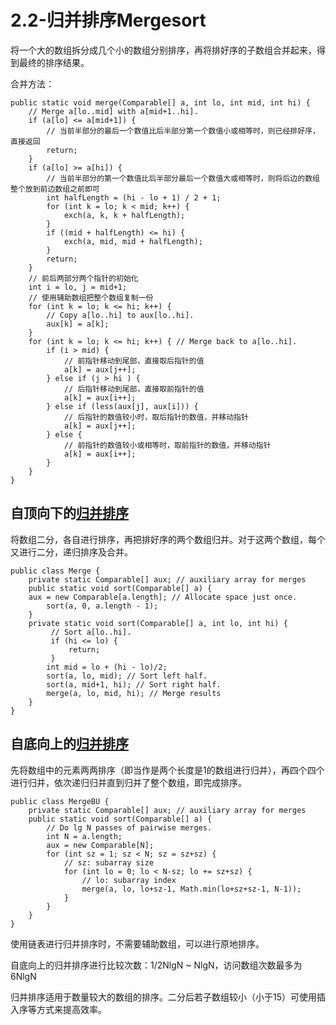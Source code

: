 # 2.2-归并排序Mergesort

将一个大的数组拆分成几个小的数组分别排序，再将排好序的子数组合并起来，得到最终的排序结果。

合并方法：

```text
public static void merge(Comparable[] a, int lo, int mid, int hi) { 
    // Merge a[lo..mid] with a[mid+1..hi].
    if (a[lo] <= a[mid+1]) {
        // 当前半部分的最后一个数值比后半部分第一个数值小或相等时，则已经排好序，直接返回
        return;
    }
    if (a[lo] >= a[hi]) {
        // 当前半部分的第一个数值比后半部分最后一个数值大或相等时，则将后边的数组整个放到前边数组之前即可
        int halfLength = (hi - lo + 1) / 2 + 1;
        for (int k = lo; k < mid; k++) {
            exch(a, k, k + halfLength);
        }
        if ((mid + halfLength) <= hi) {
            exch(a, mid, mid + halfLength);
        }
        return;
    }
    // 前后两部分两个指针的初始化
    int i = lo, j = mid+1;
    // 使用辅助数组把整个数组复制一份
    for (int k = lo; k <= hi; k++) {
        // Copy a[lo..hi] to aux[lo..hi].
        aux[k] = a[k];
    }
    for (int k = lo; k <= hi; k++) { // Merge back to a[lo..hi].
        if (i > mid) {
            // 前指针移动到尾部，直接取后指针的值
            a[k] = aux[j++];
        } else if (j > hi ) {
            // 后指针移动到尾部，直接取前指针的值
            a[k] = aux[i++];
        } else if (less(aux[j], aux[i])) {
            // 后指针的数值较小时，取后指针的数值，并移动指针
            a[k] = aux[j++];
        } else {
            // 前指针的数值较小或相等时，取前指针的数值，并移动指针
            a[k] = aux[i++];
        }
    }
}
```

## 自顶向下的[归并排序](https://github.com/CShawn/Algorithms/tree/3f53a56482a5606f6739641f0545ecaba3ea989e/2-Sorting/Merge.java)

将数组二分，各自进行排序，再把排好序的两个数组归并。对于这两个数组，每个又进行二分，递归排序及合并。

```text
public class Merge {
    private static Comparable[] aux; // auxiliary array for merges
    public static void sort(Comparable[] a) {
    aux = new Comparable[a.length]; // Allocate space just once.
        sort(a, 0, a.length - 1);
    }
    private static void sort(Comparable[] a, int lo, int hi) { 
         // Sort a[lo..hi].
         if (hi <= lo) {
             return;
         }
        int mid = lo + (hi - lo)/2;
        sort(a, lo, mid); // Sort left half.
        sort(a, mid+1, hi); // Sort right half.
        merge(a, lo, mid, hi); // Merge results
    }
}
```

## 自底向上的[归并排序](https://github.com/CShawn/Algorithms/tree/3f53a56482a5606f6739641f0545ecaba3ea989e/2-Sorting/MergeBU.java)

先将数组中的元素两两排序（即当作是两个长度是1的数组进行归并），再四个四个进行归并，依次递归归并直到归并了整个数组，即完成排序。

```text
public class MergeBU {
    private static Comparable[] aux; // auxiliary array for merges
    public static void sort(Comparable[] a) { 
        // Do lg N passes of pairwise merges.
        int N = a.length;
        aux = new Comparable[N];
        for (int sz = 1; sz < N; sz = sz+sz) {
            // sz: subarray size
            for (int lo = 0; lo < N-sz; lo += sz+sz) {
                // lo: subarray index
                merge(a, lo, lo+sz-1, Math.min(lo+sz+sz-1, N-1));
            }
        }
    }
}
```

使用链表进行归并排序时，不需要辅助数组，可以进行原地排序。

自底向上的归并排序进行比较次数：1/2NlgN ~ NlgN，访问数组次数最多为6NlgN

归并排序适用于数量较大的数组的排序。二分后若子数组较小（小于15）可使用插入序等方式来提高效率。

